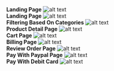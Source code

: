**Landing Page**
![alt text](image.png)<br>
**Landing Page**
![alt text](image-1.png)<br>
**Filtering Based On Categories**
![alt text](image-2.png)<br>
**Product Detail Page**
![alt text](image-3.png)<br>
**Cart Page**
![alt text](image-4.png)<br>
**Billing Page**
![alt text](image-5.png)<br>
**Review Order Page**
![alt text](image-6.png)<br>
**Pay With Paypal Page**
![alt text](image-7.png)<br>
**Pay With Debit Card**
![alt text](image-8.png)